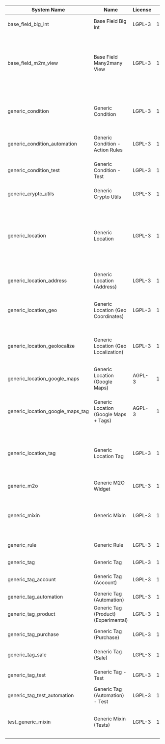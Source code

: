 | System Name | Name | License | Version | Summary | Price |
|---|---|---|---|---|---|
| base_field_big_int | Base Field Big Int | LGPL-3 | 11.0.0.2.0 | BigInt field implementation for Odoo |  |
| base_field_m2m_view | Base Field Many2many View | LGPL-3 | 11.0.0.2.0 | Adds Many2manyView field implementation for Odoo. Useful in cases when m2m relation computed via Postgresql View |  |
| generic_condition | Generic Condition | LGPL-3 | 11.0.1.5.0 | Create generic conditions on which you         can program some logic in Odoo objects |  |
| generic_condition_automation | Generic Condition - Action Rules | LGPL-3 | 11.0.1.1.1 | Generic Conditions (Integration with Action Rules) |  |
| generic_condition_test | Generic Condition - Test | LGPL-3 | 11.0.1.4.0 | Generic Conditions - Tests (do not install manualy) |  |
| generic_crypto_utils | Generic Crypto Utils | LGPL-3 | 11.0.0.1.0 | Technical utils to add encryption to other addons |  |
| generic_location | Generic Location | LGPL-3 | 11.0.1.4.1 | Allows you to make an abstract description of the         objects location relative to the general location         (for example: house3 -> office5 -> room2 -> table5) |  |
| generic_location_address | Generic Location (Address) | LGPL-3 | 11.0.1.2.0 | Generic Location (Add address fields to *Generic Locations*) |  |
| generic_location_geo | Generic Location (Geo Coordinates) | LGPL-3 | 11.0.1.1.0 | Generic Location (Add geocoordinates to generic locations) |  |
| generic_location_geolocalize | Generic Location (Geo Localization) | LGPL-3 | 11.0.1.1.0 | Generic Location (Automaticaly determine geo coordinates         for location by its address) |  |
| generic_location_google_maps | Generic Location (Google Maps) | AGPL-3 | 11.0.1.2.0 | Generic Location (View locations on google maps) |  |
| generic_location_google_maps_tag | Generic Location (Google Maps + Tags) | AGPL-3 | 11.0.1.2.0 | Generic Location (Techinical addon that         shows location tags on map view) |  |
| generic_location_tag | Generic Location Tag | LGPL-3 | 11.0.1.2.0 | This addon provides integration betwen *Generic         Location* and *Generic Tag* addons |  |
| generic_m2o | Generic M2O Widget | LGPL-3 | 11.0.1.3.0 | Generic Many2one widget |  |
| generic_mixin | Generic Mixin | LGPL-3 | 11.0.1.11.0 | Technical module with generic mixins, that may help to build other modules |  |
| generic_rule | Generic Rule | LGPL-3 | 11.0.1.1.1 | Adds new top-level menu 'rules' |  |
| generic_tag | Generic Tag | LGPL-3 | 11.0.2.0.1 | Generic tag management. |  |
| generic_tag_account | Generic Tag (Account) | LGPL-3 | 11.0.1.2.0 | Generic tag integration with account addon |  |
| generic_tag_automation | Generic Tag (Automation) | LGPL-3 | 11.0.1.1.1 |  |  |
| generic_tag_product | Generic Tag (Product) (Experimental) | LGPL-3 | 11.0.1.2.0 | Generic tag integration with product addon |  |
| generic_tag_purchase | Generic Tag (Purchase) | LGPL-3 | 11.0.1.2.0 | Generic tag integration with purchase addon |  |
| generic_tag_sale | Generic Tag (Sale) | LGPL-3 | 11.0.0.3.0 | Generic tag integration with sale addon |  |
| generic_tag_test | Generic Tag - Test | LGPL-3 | 11.0.1.3.0 | Generic Tag - Tests (do not install manualy) |  |
| generic_tag_test_automation | Generic Tag (Automation) - Test | LGPL-3 | 11.0.1.1.0 |  |  |
| test_generic_mixin | Generic Mixin (Tests) | LGPL-3 | 11.0.0.3.0 | Technical module that have to be used to test Generic Mixin module |  |
